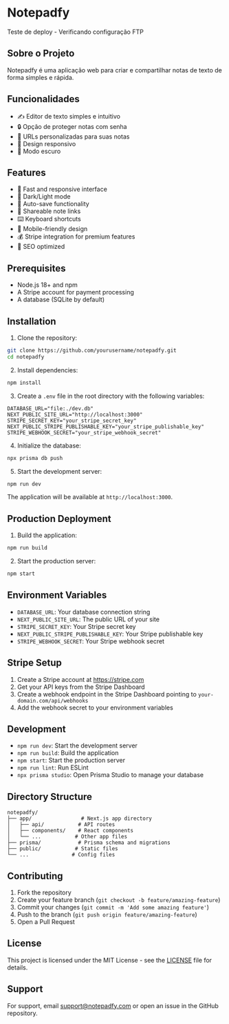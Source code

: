 # Notepadfy

Teste de deploy - Verificando configuração FTP

## Sobre o Projeto

Notepadfy é uma aplicação web para criar e compartilhar notas de texto de forma simples e rápida.

## Funcionalidades

- ✍️ Editor de texto simples e intuitivo
- 🔒 Opção de proteger notas com senha
- 🔗 URLs personalizadas para suas notas
- 📱 Design responsivo
- 🌙 Modo escuro

## Features

- 🚀 Fast and responsive interface
- 🌙 Dark/Light mode
- 💾 Auto-save functionality
- 🔗 Shareable note links
- ⌨️ Keyboard shortcuts
- 📱 Mobile-friendly design
- 💰 Stripe integration for premium features
- 🎯 SEO optimized

## Prerequisites

- Node.js 18+ and npm
- A Stripe account for payment processing
- A database (SQLite by default)

## Installation

1. Clone the repository:
```bash
git clone https://github.com/yourusername/notepadfy.git
cd notepadfy
```

2. Install dependencies:
```bash
npm install
```

3. Create a `.env` file in the root directory with the following variables:
```env
DATABASE_URL="file:./dev.db"
NEXT_PUBLIC_SITE_URL="http://localhost:3000"
STRIPE_SECRET_KEY="your_stripe_secret_key"
NEXT_PUBLIC_STRIPE_PUBLISHABLE_KEY="your_stripe_publishable_key"
STRIPE_WEBHOOK_SECRET="your_stripe_webhook_secret"
```

4. Initialize the database:
```bash
npx prisma db push
```

5. Start the development server:
```bash
npm run dev
```

The application will be available at `http://localhost:3000`.

## Production Deployment

1. Build the application:
```bash
npm run build
```

2. Start the production server:
```bash
npm start
```

## Environment Variables

- `DATABASE_URL`: Your database connection string
- `NEXT_PUBLIC_SITE_URL`: The public URL of your site
- `STRIPE_SECRET_KEY`: Your Stripe secret key
- `NEXT_PUBLIC_STRIPE_PUBLISHABLE_KEY`: Your Stripe publishable key
- `STRIPE_WEBHOOK_SECRET`: Your Stripe webhook secret

## Stripe Setup

1. Create a Stripe account at https://stripe.com
2. Get your API keys from the Stripe Dashboard
3. Create a webhook endpoint in the Stripe Dashboard pointing to `your-domain.com/api/webhooks`
4. Add the webhook secret to your environment variables

## Development

- `npm run dev`: Start the development server
- `npm run build`: Build the application
- `npm start`: Start the production server
- `npm run lint`: Run ESLint
- `npx prisma studio`: Open Prisma Studio to manage your database

## Directory Structure

```
notepadfy/
├── app/                # Next.js app directory
│   ├── api/           # API routes
│   ├── components/    # React components
│   └── ...           # Other app files
├── prisma/            # Prisma schema and migrations
├── public/           # Static files
└── ...              # Config files
```

## Contributing

1. Fork the repository
2. Create your feature branch (`git checkout -b feature/amazing-feature`)
3. Commit your changes (`git commit -m 'Add some amazing feature'`)
4. Push to the branch (`git push origin feature/amazing-feature`)
5. Open a Pull Request

## License

This project is licensed under the MIT License - see the [LICENSE](LICENSE) file for details.

## Support

For support, email support@notepadfy.com or open an issue in the GitHub repository. 